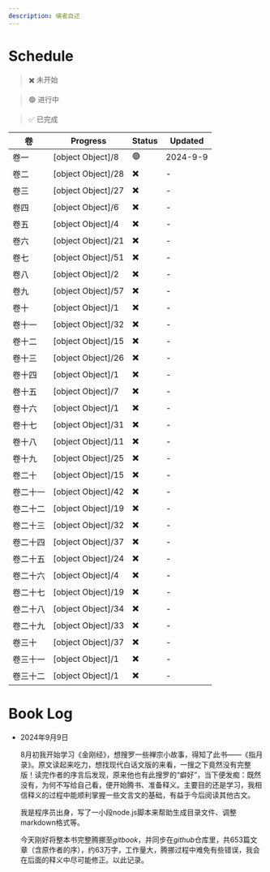 ```yaml
---
description: 编者自述
---
```


# Schedule

> ✖️ 未开始

> 🟢 进行中

> ✅ 已完成

|卷|Progress|Status|Updated
|---|---|---|---|
|卷一|[object Object]/8|🟢|2024-9-9|
|卷二|[object Object]/28|✖️|-|
|卷三|[object Object]/27|✖️|-|
|卷四|[object Object]/6|✖️|-|
|卷五|[object Object]/4|✖️|-|
|卷六|[object Object]/21|✖️|-|
|卷七|[object Object]/51|✖️|-|
|卷八|[object Object]/2|✖️|-|
|卷九|[object Object]/57|✖️|-|
|卷十|[object Object]/1|✖️|-|
|卷十一|[object Object]/32|✖️|-|
|卷十二|[object Object]/15|✖️|-|
|卷十三|[object Object]/26|✖️|-|
|卷十四|[object Object]/1|✖️|-|
|卷十五|[object Object]/7|✖️|-|
|卷十六|[object Object]/1|✖️|-|
|卷十七|[object Object]/31|✖️|-|
|卷十八|[object Object]/11|✖️|-|
|卷十九|[object Object]/25|✖️|-|
|卷二十|[object Object]/15|✖️|-|
|卷二十一|[object Object]/42|✖️|-|
|卷二十二|[object Object]/19|✖️|-|
|卷二十三|[object Object]/32|✖️|-|
|卷二十四|[object Object]/37|✖️|-|
|卷二十五|[object Object]/24|✖️|-|
|卷二十六|[object Object]/4|✖️|-|
|卷二十七|[object Object]/19|✖️|-|
|卷二十八|[object Object]/34|✖️|-|
|卷二十九|[object Object]/33|✖️|-|
|卷三十|[object Object]/37|✖️|-|
|卷三十一|[object Object]/1|✖️|-|
|卷三十二|[object Object]/1|✖️|-|


# Book Log

- 2024年9月9日

  8月初我开始学习《金刚经》，想搜罗一些禅宗小故事，得知了此书——《指月录》。原文读起来吃力，想找现代白话文版的来看，一搜之下竟然没有完整版！读完作者的序言后发现，原来他也有此搜罗的“癖好”，当下便发痴：既然没有，为何不写给自己看，便开始腾书、准备释义。主要目的还是学习，我相信释义的过程中能顺利掌握一些文言文的基础，有益于今后阅读其他古文。
  
  我是程序员出身，写了一小段node.js脚本来帮助生成目录文件、调整markdown格式等。

  今天刚好将整本书完整腾挪至*gitbook*，并同步在*github*仓库里，共653篇文章（含原作者的序），约63万字，工作量大，腾挪过程中难免有些错误，我会在后面的释义中尽可能修正。以此记录。